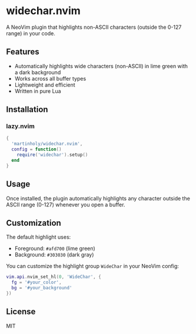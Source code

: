 # widechar.nvim

A NeoVim plugin that highlights non-ASCII characters (outside the 0-127 range) in your code.

## Features

- Automatically highlights wide characters (non-ASCII) in lime green with a dark background
- Works across all buffer types
- Lightweight and efficient
- Written in pure Lua

## Installation

### lazy.nvim

```lua
{
  'martinholy/widechar.nvim',
  config = function()
    require('widechar').setup()
  end
}
```

## Usage

Once installed, the plugin automatically highlights any character outside the ASCII range (0-127) whenever you open a buffer.

## Customization

The default highlight uses:
- Foreground: `#afd700` (lime green)
- Background: `#303030` (dark gray)

You can customize the highlight group `WideChar` in your NeoVim config:

```lua
vim.api.nvim_set_hl(0, 'WideChar', {
  fg = '#your_color',
  bg = '#your_background'
})
```

## License

MIT
